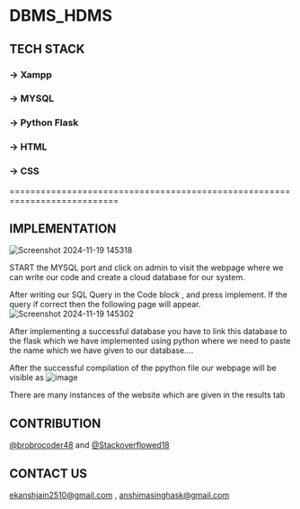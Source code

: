 # DBMS_HDMS

## TECH STACK
### -> Xampp 
### -> MYSQL
### -> Python Flask

### -> HTML
### -> CSS
===========================================================================

## IMPLEMENTATION
  ![Screenshot 2024-11-19 145318](https://github.com/user-attachments/assets/f2ca9a5c-e9fc-4abf-bb37-c9e6ae0dc9c7)

  START the MYSQL port and click on admin to visit the webpage where we can write our code and create a cloud database for our system.
  
  
  After writing our SQL Query in the Code block , and press implement. If the query if correct then the following page will appear.
  ![Screenshot 2024-11-19 145302](https://github.com/user-attachments/assets/fedaa739-2c79-4176-a798-39dd929c2a11)

  
  After implementing a successful database you have to link this database to the flask which we have implemented using python
  where we need to paste the name which we have given to our database....

  After the successful compilation of the ppython file our webpage will be visible as
  ![image](https://github.com/user-attachments/assets/6b45bc91-d07d-412b-b305-88aa4d4c16e3)

  There are many instances of the website which are given in the results tab







## CONTRIBUTION
[@brobrocoder48](https://github.com/brobrocoder48) and
[@Stackoverflowed18](https://github.com/stackoverflowed18)
## CONTACT US
ekanshjain2510@gmail.com , anshimasinghask@gmail.com
